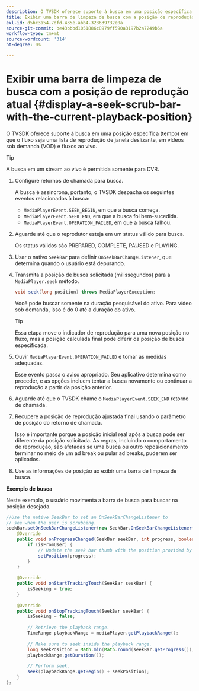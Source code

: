 ```yaml
---
description: O TVSDK oferece suporte à busca em uma posição específica (tempo) em que o fluxo seja uma lista de reprodução de janela deslizante, em vídeos sob demanda (VOD) e fluxos ao vivo.
title: Exibir uma barra de limpeza de busca com a posição de reprodução atual
exl-id: d5bc3a54-7dfd-435e-abb4-323639732e0a
source-git-commit: be43bbbd1051886c8979ff590a3197b2a7249b6a
workflow-type: tm+mt
source-wordcount: '314'
ht-degree: 0%

---
```


# Exibir uma barra de limpeza de busca com a posição de reprodução atual {#display-a-seek-scrub-bar-with-the-current-playback-position}

O TVSDK oferece suporte à busca em uma posição específica (tempo) em que o fluxo seja uma lista de reprodução de janela deslizante, em vídeos sob demanda (VOD) e fluxos ao vivo.

>[!TIP]
>
>A busca em um stream ao vivo é permitida somente para DVR.

1. Configure retornos de chamada para busca.

   A busca é assíncrona, portanto, o TVSDK despacha os seguintes eventos relacionados à busca:

   * `MediaPlayerEvent.SEEK_BEGIN`, em que a busca começa.
   * `MediaPlayerEvent.SEEK_END`, em que a busca foi bem-sucedida.
   * `MediaPlayerEvent.OPERATION_FAILED`, em que a busca falhou.

1. Aguarde até que o reprodutor esteja em um status válido para busca.

   Os status válidos são PREPARED, COMPLETE, PAUSED e PLAYING.
1. Usar o nativo `SeekBar` para definir `OnSeekBarChangeListener`, que determina quando o usuário está depurando.
1. Transmita a posição de busca solicitada (milissegundos) para a `MediaPlayer.seek` método.

   ```java
   void seek(long position) throws MediaPlayerException;
   ```

   Você pode buscar somente na duração pesquisável do ativo. Para vídeo sob demanda, isso é do 0 até a duração do ativo.

   >[!TIP]
   >
   >Essa etapa move o indicador de reprodução para uma nova posição no fluxo, mas a posição calculada final pode diferir da posição de busca especificada.

1. Ouvir `MediaPlayerEvent.OPERATION_FAILED` e tomar as medidas adequadas.

   Esse evento passa o aviso apropriado. Seu aplicativo determina como proceder, e as opções incluem tentar a busca novamente ou continuar a reprodução a partir da posição anterior.

1. Aguarde até que o TVSDK chame o `MediaPlayerEvent.SEEK_END` retorno de chamada.
1. Recupere a posição de reprodução ajustada final usando o parâmetro de posição do retorno de chamada.

   Isso é importante porque a posição inicial real após a busca pode ser diferente da posição solicitada. As regras, incluindo o comportamento de reprodução, são afetadas se uma busca ou outro reposicionamento terminar no meio de um ad break ou pular ad breaks, puderem ser aplicados.

1. Use as informações de posição ao exibir uma barra de limpeza de busca.

<!--<a id="example_EEB73818260C43C8B5AE12BA68548AB7"></a>-->

**Exemplo de busca**

Neste exemplo, o usuário movimenta a barra de busca para buscar na posição desejada.

```java
//Use the native SeekBar to set an OnSeekBarChangeListener to 
// see when the user is scrubbing. 
seekBar.setOnSeekBarChangeListener(new SeekBar.OnSeekBarChangeListener() { 
    @Override 
    public void onProgressChanged(SeekBar seekBar, int progress, boolean isFromUser) { 
        if (isFromUser) { 
            // Update the seek bar thumb with the position provided by the user. 
            setPosition(progress); 
        } 
    } 
 
    @Override 
    public void onStartTrackingTouch(SeekBar seekBar) { 
        isSeeking = true; 
    } 
 
    @Override 
    public void onStopTrackingTouch(SeekBar seekBar) { 
        isSeeking = false; 
 
        // Retrieve the playback range. 
        TimeRange playbackRange = mediaPlayer.getPlaybackRange(); 
 
        // Make sure to seek inside the playback range. 
        long seekPosition = Math.min(Math.round(seekBar.getProgress()), 
        playbackRange.getDuration()); 
     
        // Perform seek. 
        seek(playbackRange.getBegin() + seekPosition); 
    } 
}; 
```
